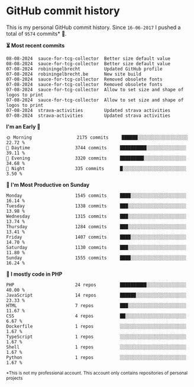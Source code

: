 # GitHub commit history
This is my personal GitHub commit history. Since <!--START_SECTION:first-commit-date-->`16-06-2017`<!--END_SECTION:first-commit-date--> I pushed a total of <!--START_SECTION:total-commit-count-->`9574`<!--END_SECTION:total-commit-count--> commits* 🎉.

<!--START_SECTION:most-recent-commits-->
**⏳ Most recent commits**
                                        
```text
08-08-2024  sauce-for-tcg-collector  Better size default value
08-08-2024  sauce-for-tcg-collector  Better size default value
07-08-2024  robiningelbrecht         Updated GitHub profile
07-08-2024  robiningelbrecht.be      New site build
07-08-2024  sauce-for-tcg-collector  Removed obsolete fonts
07-08-2024  sauce-for-tcg-collector  Removed obsolete fonts
07-08-2024  sauce-for-tcg-collector  Allow to set size and shape of logos to print
07-08-2024  sauce-for-tcg-collector  Allow to set size and shape of logos to print
07-08-2024  strava-activities        Updated strava activities
07-08-2024  strava-activities        Updated strava activities
```
<!--END_SECTION:most-recent-commits-->  

<!--START_SECTION:commits-per-day-time-->
**I&#039;m an Early 🐤**

```text
🌞 Morning                 2175 commits     ██████░░░░░░░░░░░░░░░░░░░   22.72 %
🌆 Daytime                 3744 commits     ██████████░░░░░░░░░░░░░░░   39.11 %
🌃 Evening                 3320 commits     █████████░░░░░░░░░░░░░░░░   34.68 %
🌙 Night                   335 commits      █░░░░░░░░░░░░░░░░░░░░░░░░   3.50 %
```
<!--END_SECTION:commits-per-day-time-->  

<!--START_SECTION:commits-per-weekday-->
**📅 I&#039;m Most Productive on Sunday**

```text
Monday                    1545 commits     ████░░░░░░░░░░░░░░░░░░░░░   16.14 %
Tuesday                   1338 commits     ███░░░░░░░░░░░░░░░░░░░░░░   13.98 %
Wednesday                 1315 commits     ███░░░░░░░░░░░░░░░░░░░░░░   13.74 %
Thursday                  1284 commits     ███░░░░░░░░░░░░░░░░░░░░░░   13.41 %
Friday                    1407 commits     ████░░░░░░░░░░░░░░░░░░░░░   14.70 %
Saturday                  1130 commits     ███░░░░░░░░░░░░░░░░░░░░░░   11.80 %
Sunday                    1555 commits     ████░░░░░░░░░░░░░░░░░░░░░   16.24 %
```
<!--END_SECTION:commits-per-weekday-->  

<!--START_SECTION:repos-per-language-->
**💬 I mostly code in PHP**

```text
PHP                       24 repos         ██████████░░░░░░░░░░░░░░░   40.00 %
JavaScript                14 repos         ██████░░░░░░░░░░░░░░░░░░░   23.33 %
HTML                      7 repos          ███░░░░░░░░░░░░░░░░░░░░░░   11.67 %
CSS                       4 repos          ██░░░░░░░░░░░░░░░░░░░░░░░   6.67 %
Dockerfile                1 repos          ░░░░░░░░░░░░░░░░░░░░░░░░░   1.67 %
TypeScript                1 repos          ░░░░░░░░░░░░░░░░░░░░░░░░░   1.67 %
Shell                     1 repos          ░░░░░░░░░░░░░░░░░░░░░░░░░   1.67 %
Python                    1 repos          ░░░░░░░░░░░░░░░░░░░░░░░░░   1.67 %
```
<!--END_SECTION:repos-per-language-->  

<sub>*This is not my professional account. This account only contains repositories of personal projects</sub>
